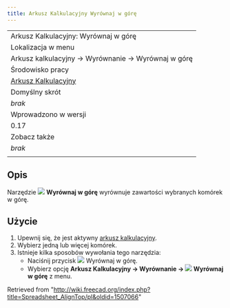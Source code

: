 ```yaml
---
title: Arkusz Kalkulacyjny Wyrównaj w górę
---
```

|  |
| --- |
| Arkusz Kalkulacyjny: Wyrównaj w górę |
| Lokalizacja w menu |
| Arkusz kalkulacyjny → Wyrównanie → Wyrównaj w górę |
| Środowisko pracy |
| [Arkusz Kalkulacyjny](/Spreadsheet_Workbench/pl "Spreadsheet Workbench/pl") |
| Domyślny skrót |
| *brak* |
| Wprowadzono w wersji |
| 0.17 |
| Zobacz także |
| *brak* |
|  |

## Opis

Narzędzie ![](/images/Spreadsheet_AlignTop.svg) **Wyrównaj w górę** wyrównuje zawartości wybranych komórek w górę.

## Użycie

1. Upewnij się, że jest aktywny [arkusz kalkulacyjny](/Spreadsheet_CreateSheet/pl "Spreadsheet CreateSheet/pl").
2. Wybierz jedną lub więcej komórek.
3. Istnieje kilka sposobów wywołania tego narzędzia:
   * Naciśnij przycisk ![](/images/Spreadsheet_AlignTop.svg) Wyrównaj w górę.
   * Wybierz opcję **Arkusz Kalkulacyjny → Wyrównanie → ![](/images/Spreadsheet_AlignTop.svg) Wyrównaj w górę** z menu.

Retrieved from "<http://wiki.freecad.org/index.php?title=Spreadsheet_AlignTop/pl&oldid=1507066>"